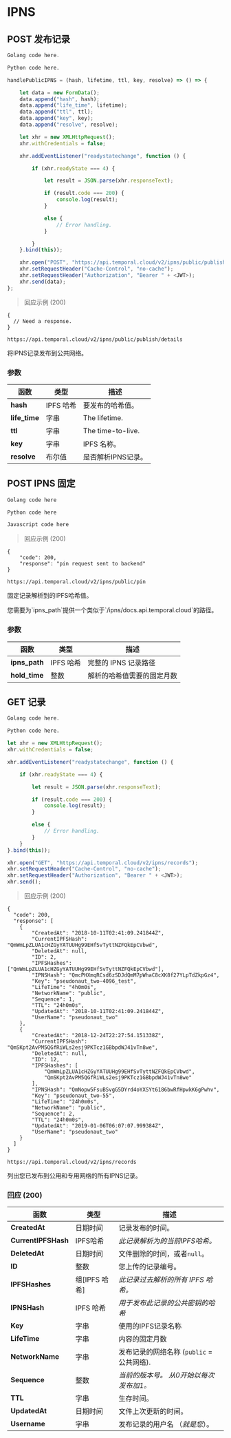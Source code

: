 # IPNS

## POST 发布记录

```go
Golang code here.
```

```python
Python code here.
```

```javascript
handlePublicIPNS = (hash, lifetime, ttl, key, resolve) => () => {

    let data = new FormData();
    data.append("hash", hash);
    data.append("life_time", lifetime);
    data.append("ttl", ttl);
    data.append("key", key);
    data.append("resolve", resolve);

    let xhr = new XMLHttpRequest();
    xhr.withCredentials = false;

    xhr.addEventListener("readystatechange", function () {

        if (xhr.readyState === 4) {

            let result = JSON.parse(xhr.responseText);

            if (result.code === 200) {
                console.log(result);
            }

            else {
                // Error handling.
            }

        }
    }.bind(this));

    xhr.open("POST", "https://api.temporal.cloud/v2/ipns/public/publish/details");
    xhr.setRequestHeader("Cache-Control", "no-cache");
    xhr.setRequestHeader("Authorization", "Bearer " + <JWT>);
    xhr.send(data);
};
```

> 回应示例 (200)

```
{
  // Need a response.
}
```

`https://api.temporal.cloud/v2/ipns/public/publish/details`

将IPNS记录发布到公共网络。

### 参数

| 函数 | 类型 | 描述
|-----------|------|-------------
| <b>hash</b> | IPFS 哈希 | 要发布的哈希值。
| <b>life_time</b> | 字串 | The lifetime.
| <b>ttl</b> | 字串 | The time-to-live.
| <b>key</b> | 字串 | IPFS 名称。
| <b>resolve</b> | 布尔值 | 是否解析IPNS记录。

## POST IPNS 固定

```go
Golang code here
```

```python
Python code here
```

```javascript
Javascript code here
```

> 回应示例 (200)

```
{
    "code": 200,
    "response": "pin request sent to backend"
}
```

`https://api.temporal.cloud/v2/ipns/public/pin`

固定记录解析到的IPFS哈希值。

<aside class="warning">
您需要为`ipns_path`提供一个类似于`/ipns/docs.api.temporal.cloud`的路径。
</aside>

### 参数

| 函数 | 类型 | 描述
|-----------|------|-------------
| <b>ipns_path</b> | IPFS 哈希| 完整的 IPNS 记录路径
| <b>hold_time</b> | 整数 | 解析的哈希值需要的固定月数


## GET 记录

```go
Golang code here.
```

```python
Python code here.
```

```javascript
let xhr = new XMLHttpRequest();
xhr.withCredentials = false;

xhr.addEventListener("readystatechange", function () {

    if (xhr.readyState === 4) {

        let result = JSON.parse(xhr.responseText);

        if (result.code === 200) {
            console.log(result);
        }

        else {
            // Error handling.
        }
    }
}.bind(this));

xhr.open("GET", "https://api.temporal.cloud/v2/ipns/records");
xhr.setRequestHeader("Cache-Control", "no-cache");
xhr.setRequestHeader("Authorization", "Bearer " + <JWT>);
xhr.send();
```

> 回应示例 (200)

```
{
  "code": 200,
  "response": [
    {
        "CreatedAt": "2018-10-11T02:41:09.241844Z",
        "CurrentIPFSHash": "QmWmLpZLUA1cHZGyYATUUHg99EHfSvTyttNZFQkEpCVbwd",
        "DeletedAt": null,
        "ID": 2,
        "IPFSHashes": ["QmWmLpZLUA1cHZGyYATUUHg99EHfSvTyttNZFQkEpCVbwd"],
        "IPNSHash": "QmcPHXmqRCsd6zSDJdQmM7pWhaC8cXK8f27YLpTdZkpGz4",
        "Key": "pseudonaut_two-4096_test",
        "LifeTime": "4h0m0s",
        "NetworkName": "public",
        "Sequence": 1,
        "TTL": "24h0m0s",
        "UpdatedAt": "2018-10-11T02:41:09.241844Z",
        "UserName": "pseudonaut_two"
    },
    {
        "CreatedAt": "2018-12-24T22:27:54.151338Z",
        "CurrentIPFSHash": "QmSKpt2AvPM5QGfRiWLs2esj9PKTcz1GBbpdWJ41vTn8we",
        "DeletedAt": null,
        "ID": 12,
        "IPFSHashes": [
            "QmWmLpZLUA1cHZGyYATUUHg99EHfSvTyttNZFQkEpCVbwd",
            "QmSKpt2AvPM5QGfRiWLs2esj9PKTcz1GBbpdWJ41vTn8we"
        ],
        "IPNSHash": "QmNopw5FsuBSvgG5DYrd4oYXSYt6186bwRfHpwkK6gPwhv",
        "Key": "pseudonaut_two-55",
        "LifeTime": "24h0m0s",
        "NetworkName": "public",
        "Sequence": 2,
        "TTL": "24h0m0s",
        "UpdatedAt": "2019-01-06T06:07:07.999384Z",
        "UserName": "pseudonaut_two"
    }
  ]
}
```

`https://api.temporal.cloud/v2/ipns/records`

列出您已发布到公用和专用网络的所有IPNS记录。

### 回应 (200)

| 函数 | 类型 | 描述
|-----------|------|-------------
| <b>CreatedAt</b> | 日期时间 | 记录发布的时间。
| <b>CurrentIPFSHash</b> | IPFS哈希| <i>此记录解析为的当前IPFS哈希。</i>
| <b>DeletedAt</b> | 日期时间 | 文件删除的时间，或者`null`。
| <b>ID</b> | 整数 | 您上传的记录编号。
| <b>IPFSHashes</b> | 组[IPFS 哈希] | <i>此记录过去解析的所有 IPFS 哈希。</i>
| <b>IPNSHash</b> | IPFS 哈希 | <i>用于发布此记录的公共密钥的哈希</i>
| <b>Key</b> | 字串 | 使用的IPFS记录名称
| <b>LifeTime</b> | 字串 | 内容的固定月数
| <b>NetworkName</b> | 字串 | 发布记录的网络名称 (`public` = 公共网络).
| <b>Sequence</b> | 整数 | <i>当前的版本号。 从0开始以每次发布加1。</i>
| <b>TTL</b> | 字串 | 生存时间。
| <b>UpdatedAt</b> | 日期时间 | 文件上次更新的时间。
| <b>Username</b> | 字串 | 发布记录的用户名 （<i>就是您</i>）。